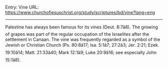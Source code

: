 Entry: Vine
URL: https://www.churchofjesuschrist.org/study/scriptures/bd/vine?lang=eng

---

Palestine has always been famous for its vines (Deut. 8:7â8). The growing of grapes was part of the regular occupation of the Israelites after the settlement in Canaan. The vine was frequently regarded as a symbol of the Jewish or Christian Church (Ps. 80:8â17; Isa. 5:1â7; 27:2â3; Jer. 2:21; Ezek. 19:10â14; Matt. 21:33â40; Mark 12:1â9; Luke 20:9â16; see especially John 15:1â8).
